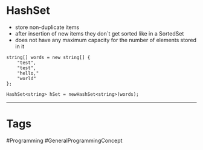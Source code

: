 # HashSet

- store non-duplicate items
- after insertion of new items they don`t get sorted like in a SortedSet
- does not have any maximum capacity for the number of elements stored in it
```
string[] words = new string[] { 
	"test",
	"test",
	"hello,"
	"world"
};

HashSet<string> hSet = newHashSet<string>(words);
```

***

# Tags

#Programming #GeneralProgrammingConcept 